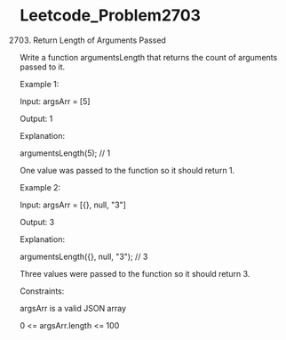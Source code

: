 # Leetcode_Problem2703

2703. Return Length of Arguments Passed


Write a function argumentsLength that returns the count of arguments passed to it.
 

Example 1:

Input: argsArr = [5]


Output: 1


Explanation:


argumentsLength(5); // 1



One value was passed to the function so it should return 1.




Example 2:

Input: argsArr = [{}, null, "3"]



Output: 3



Explanation: 



argumentsLength({}, null, "3"); // 3



Three values were passed to the function so it should return 3.
 

Constraints:



argsArr is a valid JSON array



0 <= argsArr.length <= 100


















